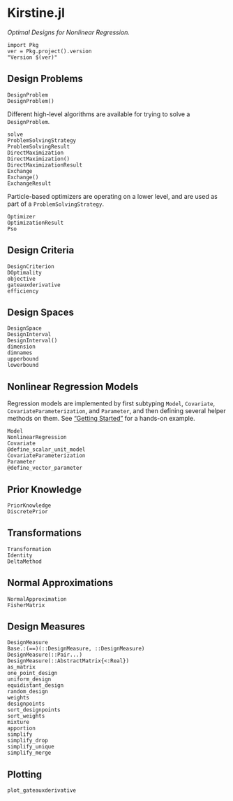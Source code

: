 # Kirstine.jl

*Optimal Designs for Nonlinear Regression.*

```@eval
import Pkg
ver = Pkg.project().version
"Version $(ver)"
```

## Design Problems

```@docs
DesignProblem
DesignProblem()
```

Different high-level algorithms are available for trying to solve a `DesignProblem`.

```@docs
solve
ProblemSolvingStrategy
ProblemSolvingResult
DirectMaximization
DirectMaximization()
DirectMaximizationResult
Exchange
Exchange()
ExchangeResult
```

Particle-based optimizers are operating on a lower level,
and are used as part of a `ProblemSolvingStrategy`.

```@docs
Optimizer
OptimizationResult
Pso
```

## Design Criteria

```@docs
DesignCriterion
DOptimality
objective
gateauxderivative
efficiency
```

## Design Spaces

```@docs
DesignSpace
DesignInterval
DesignInterval()
dimension
dimnames
upperbound
lowerbound
```

## Nonlinear Regression Models

Regression models are implemented
by first subtyping `Model`, `Covariate`, `CovariateParameterization`, and `Parameter`,
and then defining several helper methods on them.
See [“Getting Started”](getting-started.md) for a hands-on example.

```@docs
Model
NonlinearRegression
Covariate
@define_scalar_unit_model
CovariateParameterization
Parameter
@define_vector_parameter
```

## Prior Knowledge

```@docs
PriorKnowledge
DiscretePrior
```

## Transformations

```@docs
Transformation
Identity
DeltaMethod
```

## Normal Approximations

```@docs
NormalApproximation
FisherMatrix
```

## Design Measures

```@docs
DesignMeasure
Base.:(==)(::DesignMeasure, ::DesignMeasure)
DesignMeasure(::Pair...)
DesignMeasure(::AbstractMatrix{<:Real})
as_matrix
one_point_design
uniform_design
equidistant_design
random_design
weights
designpoints
sort_designpoints
sort_weights
mixture
apportion
simplify
simplify_drop
simplify_unique
simplify_merge
```

## Plotting

```@docs
plot_gateauxderivative
```
